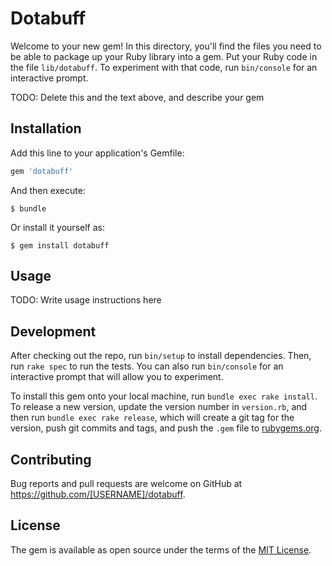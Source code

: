 # Dotabuff

Welcome to your new gem! In this directory, you'll find the files you need to be able to package up your Ruby library into a gem. Put your Ruby code in the file `lib/dotabuff`. To experiment with that code, run `bin/console` for an interactive prompt.

TODO: Delete this and the text above, and describe your gem

## Installation

Add this line to your application's Gemfile:

```ruby
gem 'dotabuff'
```

And then execute:

    $ bundle

Or install it yourself as:

    $ gem install dotabuff

## Usage

TODO: Write usage instructions here

## Development

After checking out the repo, run `bin/setup` to install dependencies. Then, run `rake spec` to run the tests. You can also run `bin/console` for an interactive prompt that will allow you to experiment.

To install this gem onto your local machine, run `bundle exec rake install`. To release a new version, update the version number in `version.rb`, and then run `bundle exec rake release`, which will create a git tag for the version, push git commits and tags, and push the `.gem` file to [rubygems.org](https://rubygems.org).

## Contributing

Bug reports and pull requests are welcome on GitHub at https://github.com/[USERNAME]/dotabuff.

## License

The gem is available as open source under the terms of the [MIT License](https://opensource.org/licenses/MIT).
